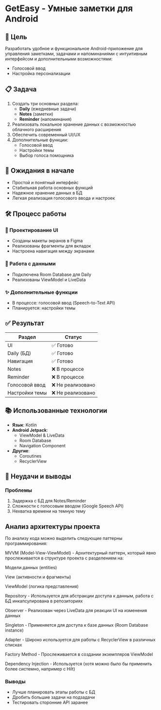 # GetEasy - Умные заметки для Android

## 📌 Цель
Разработать удобное и функциональное Android-приложение для управления заметками, задачами и напоминаниями с интуитивным интерфейсом и дополнительными возможностями:
- Голосовой ввод
- Настройка персонализации

## 📋 Задача
1. Создать три основных раздела:
   - **Daily** (ежедневные задачи)
   - **Notes** (заметки)
   - **Reminder** (напоминания)
2. Реализовать локальное хранение данных с возможностью облачного расширения
3. Обеспечить современный UI/UX
4. Дополнительные функции:
   - Голосовой ввод
   - Настройки темы
   - Выбор голоса помощника

## 💭 Ожидания в начале
- Простой и понятный интерфейс
- Стабильная работа основных функций
- Надежное хранение данных в БД
- Легкая реализация голосового ввода и настроек

## 🛠 Процесс работы

### 🎨 Проектирование UI
- Созданы макеты экранов в Figma
- Реализованы фрагменты для вкладок
- Настроена навигация между экранами

### 💾 Работа с данными
- Подключена Room Database для Daily
- Реализованы ViewModel и LiveData

### ✨ Дополнительные функции
- В процессе: голосовой ввод (Speech-to-Text API)
- Планируется: настройки темы

## ✅ Результат
| Раздел       | Статус       |
|--------------|-------------|
| UI           | ✅ Готово    |
| Daily (БД)   | ✅ Готово    |
| Навигация    | ✅ Готово    |
| Notes        | ❌ В процессе|
| Reminder     | ❌ В процессе|
| Голосовой ввод | ❌ Не реализовано |
| Настройки темы | ❌ Не реализовано |

## 📚 Использованные технологии
- **Язык**: Kotlin
- **Android Jetpack**:
  - ViewModel & LiveData
  - Room Database
  - Navigation Component
- **Другие**:
  - Coroutines
  - RecyclerView

## 🔴 Неудачи и выводы
### Проблемы
1. Задержка с БД для Notes/Reminder
2. Сложности с голосовым вводом (Google Speech API)
3. Нехватка времени на темную тему
   
## Анализ архитектуры проекта
По анализу кода можно выделить следующие паттерны программирования:

MVVM (Model-View-ViewModel) - Архитектурный паттерн, который явно прослеживается в структуре проекта с разделением на:

Модели данных (entities)

View (активности и фрагменты)

ViewModel (логика представления)

Repository - Используется для абстракции доступа к данным, работа с БД инкапсулирована в репозиториях

Observer - Реализован через LiveData для реакции UI на изменения данных

Singleton - Применяется для доступа к базе данных (Room Database instance)

Adapter - Широко используется для работы с RecyclerView в различных списках

Factory Method - Прослеживается в создании экземпляров ViewModel

Dependency Injection - Используется (хотя можно было бы применить более системно, например с Hilt)

### Выводы
- Лучше планировать этапы работы с БД
- Дробить большие задачи на подзадачи
- Тестировать сторонние API заранее
